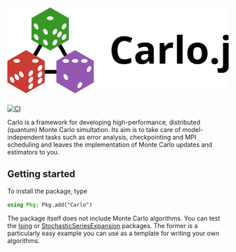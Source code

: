 # ![Carlo.jl](docs/header.svg)
[![CI](https://github.com/lukas-weber/Carlo.jl/workflows/CI/badge.svg)](https://github.com/lukas-weber/Carlo.jl/actions)

Carlo is a framework for developing high-performance, distributed (quantum) Monte Carlo simultation.
Its aim is to take care of model-independent tasks such as error analysis, checkpointing and MPI scheduling and leaves the implementation of Monte Carlo updates and estimators to you.


## Getting started

To install the package, type

```julia
using Pkg; Pkg.add("Carlo")
```

The package itself does not include Monte Carlo algorithms. You can test the [Ising](https://github.com/lukas-weber/Ising.jl) or [StochasticSeriesExpansion](https://github.com/lukas-weber/StochasticSeriesExpansion.jl) packages. The former is a particularly easy example you can use as a template for writing your own algorithms.